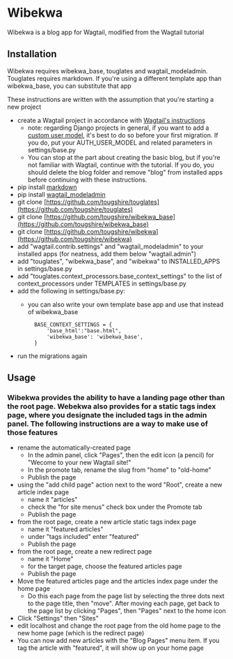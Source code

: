 # Wibekwa

Wibekwa is a blog app for Wagtail, modified from the Wagtail tutorial

## Installation

Wibekwa requires wibekwa_base, touglates and wagtail_modeladmin.  Touglates requires markdown. If you're using a different template app than wibekwa_base, you can substitute that app

These instructions are written with the assumption that you're starting a new project

* create a Wagtail project in accordance with [Wagtail's instructions](https://docs.wagtail.org/en/v6.2.1/getting_started/)
    * note: regarding Django projects in general, if you want to add a [custom user model](https://docs.djangoproject.com/en/5.1/topics/auth/customizing/#using-a-custom-user-model-when-starting-a-project), it's best to do so before your first migration. If you do, put your AUTH_USER_MODEL and related parameters in settings/base.py
    * You can stop at the part about creating the basic blog, but if you're not familiar with Wagtail, continue with the tutorial. If you do, you should delete the blog folder and remove "blog" from installed apps before continuing with these instructions.
* pip install [markdown](https://pypi.org/project/Markdown/)
* pip install [wagtail_modeladmin](https://pypi.org/project/wagtail-modeladmin/)
* git clone [https://github.com/tougshire/touglates](https://github.com/tougshire/touglates)
* git clone [https://github.com/tougshire/wibekwa_base](https://github.com/tougshire/wibekwa_base)
* git clone [https://github.com/tougshire/wibekwa](https://github.com/tougshire/wibekwa)
* add "wagtail.contrib.settings" and "wagtail_modeladmin" to your installed apps (for neatness, add them below "wagtail.admin")
* add "touglates", "wibekwa_base", and "wibekwa" to INSTALLED_APPS in settings/base.py
* add "touglates.context_processors.base_context_settings" to the list of context_processors under TEMPLATES in settings/base.py
* add the following in settings/base.py:
    * you can also write your own template base app and use that instead of wibekwa_base

            BASE_CONTEXT_SETTINGS = {
                'base_html':"base.html",
                'wibekwa_base': 'wibekwa_base',
            }

* run the migrations again

## Usage

### Wibekwa provides the ability to have a landing page other than the root page.  Webekwa also provides for a static tags index page, where you designate the included tags in the admin panel.  The following instructions are a way to make use of those features

* rename the automatically-created page
    * In the admin panel, click "Pages", then the edit icon (a pencil) for "Wecome to your new Wagtail site!"
    * In the promote tab, rename the slug from "home" to "old-home"
    * Publish the page
* using the "add child page" action next to the word "Root", create a new article index page
    * name it "articles"
    * check the "for site menus" check box under the Promote tab
    * Publish the page
* from the root page, create a new article static tags index page
    * name it "featured articles"
    * under "tags included" enter "featured"
    * Publish the page
* from the root page, create a new redirect page
    * name it "Home"
    * for the target page, choose the featured articles page
    * Publish the page
* Move the featured articles page and the articles index page under the home page
    * Do this each page from the page list by selecting the three dots next to the page title, then "move".  After moving each page, get back to the page list by clicking "Pages", then "Pages" next to the home icon
* Click "Settings" then "Sites"
* edit localhost and change the root page from the old home page to the new home page (which is the redirect page)
* You can now add new articles with the "Blog Pages" menu item.  If you tag the article with "featured", it will show up on your home page
